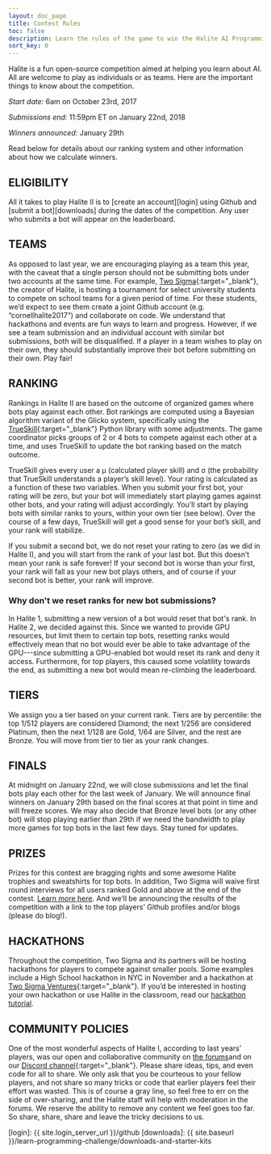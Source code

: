```yaml
---
layout: doc_page
title: Contest Rules
toc: false
description: Learn the rules of the game to win the Halite AI Programming Challenge.
sort_key: 0
---
```


Halite is a fun open-source competition aimed at helping you learn about AI.  All are welcome to play as individuals or as teams. Here are the important things to know about the competition.

*Start date:* 6am on October 23rd, 2017

*Submissions end:* 11:59pm ET on January 22nd, 2018

*Winners announced:* January 29th

Read below for details about our ranking system and other information about how we calculate winners.


## ELIGIBILITY

All it takes to play Halite II is to [create an account][login] using Github and [submit a bot][downloads] during the dates of the competition. Any user who submits a bot will appear on the leaderboard.

## TEAMS

As opposed to last year, we are encouraging playing as a team this year, with the caveat that a single person should not be submitting bots under two accounts at the same time. For example, [Two Sigma](https://www.twosigma.com){:target="_blank"}, the creator of Halite, is hosting a tournament for select university students to compete on school teams for a given period of time. For these students, we’d expect to see them create a joint Github account (e.g. “cornellhalite2017”) and collaborate on code. We understand that hackathons and events are fun ways to learn and progress. However, if we see a team submission and an individual account with similar bot submissions, both will be disqualified. If a player in a team wishes to play on their own, they should substantially improve their bot before submitting on their own. Play fair!

## RANKING
Rankings in Halite II are based on the outcome of organized games where bots play against each other. Bot rankings are computed using a Bayesian algorithm variant of the Glicko system, specifically using the [TrueSkill](https://www.microsoft.com/en-us/research/project/trueskill-ranking-system/){:target="_blank"} Python library with some adjustments. The game coordinator picks groups of 2 or 4 bots to compete against each other at a time, and uses TrueSkill to update the bot ranking based on the match outcome.

TrueSkill gives every user a μ (calculated player skill) and σ (the probability that TrueSkill understands a player’s skill level). Your rating is calculated as a function of these two variables. When you submit your first bot, your rating will be zero, but your bot will immediately start playing games against other bots, and your rating will adjust accordingly. You’ll start by playing bots with similar ranks to yours, within your own tier (see below). Over the course of a few days, TrueSkill will get a good sense for your bot’s skill, and your rank will stabilize.

If you submit a second bot, we do not reset your rating to zero (as we did in Halite I), and you will start from the rank of your last bot. But this doesn’t mean your rank is safe forever! If your second bot is worse than your first, your rank will fall as your new bot plays others, and of course if your second bot is better, your rank will improve.

### Why don't we reset ranks for new bot submissions?

In Halite 1, submitting a new version of a bot would reset that bot's rank. In Halite 2, we decided against this. Since we wanted to provide GPU resources, but limit them to certain top bots, resetting ranks would effectively mean that no bot would ever be able to take advantage of the GPU---since submitting a GPU-enabled bot would reset its rank and deny it access. Furthermore, for top players, this caused some volatility towards the end, as submitting a new bot would mean re-climbing the leaderboard.

## TIERS
We assign you a tier based on your current rank.  Tiers are by percentile: the top 1/512 players are considered Diamond; the next 1/256 are considered Platinum, then the next 1/128 are Gold, 1/64 are Silver, and the rest are Bronze. You will move from tier to tier as your rank changes.

## FINALS
At midnight on January 22nd, we will close submissions and let the final bots play each other for the last week of January. We will announce final winners on January 29th based on the final scores at that point in time and will freeze scores. We may also decide that Bronze level bots (or any other bot) will stop playing earlier than 29th if we need the bandwidth to play more games for top bots in the last few days. Stay tuned for updates.

## PRIZES
Prizes for this contest are bragging rights and some awesome Halite trophies and sweatshirts for top bots. In addition, Two Sigma will waive first round interviews for all users ranked Gold and above at the end of the contest. [Learn more here](two-sigma-recruiting). And we’ll be announcing the results of the competition with a link to the top players’ Github profiles and/or blogs (please do blog!).

## HACKATHONS
Throughout the competition, Two Sigma and its partners will be hosting hackathons for players to compete against smaller pools. Some examples include a High School hackathon in NYC in November and a hackathon at [Two Sigma Ventures](https://www.twosigmaventures.com/){:target="_blank"}. If you’d be interested in hosting your own hackathon or use Halite in the classroom, read our [hackathon tutorial](hackathon-rules).

## COMMUNITY POLICIES
One of the most wonderful aspects of Halite I, according to last years’ players, was our open and collaborative community on [the forums](https://forums.halite.io)and on our [Discord channel](https://discordapp.com/invite/EqW8DCB){:target="_blank"}. Please share ideas, tips, and even code for all to share. We only ask that you be courteous to your fellow players, and not share so many tricks or code that earlier players feel their effort was wasted. This is of course a gray line, so feel free to err on the side of over-sharing, and the Halite staff will help with moderation in the forums. We reserve the ability to remove any content we feel goes too far. So share, share, share and leave the tricky decisions to us.

[login]: {{ site.login_server_url }}/github
[downloads]: {{ site.baseurl }}/learn-programming-challenge/downloads-and-starter-kits
